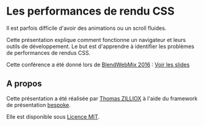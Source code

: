 Les performances de rendu CSS
======

Il est parfois difficile d'avoir des animations ou un scroll fluides.
 
Cette présentation explique comment fonctionne un navigateur et leurs outils de développement.
Le but est d'apprendre à identifier les problèmes de performances de rendus CSS.

Cette conférence a été donné lors de [BlendWebMix 2016](http://www.blendwebmix.com) : [Voir les slides](https://tzi.github.io/presentation-CSS-perfs/) 


A propos
--------

Cette présentation a été réalisée par [Thomas ZILLIOX](http://tzi.fr)
à l'aide du framework de présentation [bespoke](https://github.com/bespokejs/bespoke).

Elle est disponible sous [Licence MIT](http://opensource.org/licenses/MIT).
